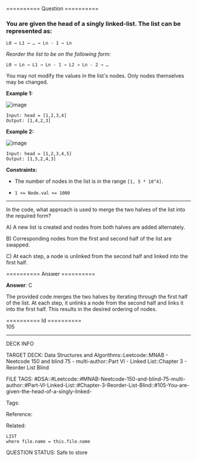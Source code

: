 ========== Question ==========  

### You are given the head of a singly linked-list. The list can be represented as:

```
L0 → L1 → … → Ln - 1 → Ln
```

_Reorder the list to be on the following form:_

```
L0 → Ln → L1 → Ln - 1 → L2 → Ln - 2 → …
```

You may not modify the values in the list's nodes. Only nodes themselves may be
changed.

**Example 1:**

![image](https://imagedelivery.net/CLfkmk9Wzy8_9HRyug4EVA/034d3a04-1ca6-4c81-8a7a-648658944600/public)

```
Input: head = [1,2,3,4]
Output: [1,4,2,3]
```

**Example 2:**

![image](https://imagedelivery.net/CLfkmk9Wzy8_9HRyug4EVA/80f9be46-c7d9-43bb-b072-3bbfd7942500/public)

```
Input: head = [1,2,3,4,5]
Output: [1,5,2,4,3]
```

**Constraints:**

- The number of nodes in the list is in the range `[1, 5 * 10^4]`.

- `1 <= Node.val <= 1000`

---

In the code, what approach is used to merge the two halves of the list into the
required form?

A) A new list is created and nodes from both halves are added alternately.

B) Corresponding nodes from the first and second half of the list are swapped.

C) At each step, a node is unlinked from the second half and linked into the
first half.  

========== Answer ==========  

**Answer**: C

The provided code merges the two halves by iterating through the first half of
the list. At each step, it unlinks a node from the second half and links it into
the first half. This results in the desired ordering of nodes.

========== Id ==========  
105

---

DECK INFO

TARGET DECK: Data Structures and Algorithms::Leetcode::MNAB - Neetcode 150 and blind 75 - multi-author::Part VI - Linked List::Chapter 3 - Reorder List Blind

FILE TAGS: #DSA::#Leetcode::#MNAB-Neetcode-150-and-blind-75-multi-author::#Part-VI-Linked-List::#Chapter-3-Reorder-List-Blind::#105-You-are-given-the-head-of-a-singly-linked-

Tags:

Reference:

Related:

```dataview
LIST
where file.name = this.file.name
```
QUESTION STATUS: Safe to store
